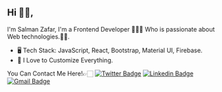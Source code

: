 
## Hi 👋🏻, 
I'm Salman Zafar, I'm a Frontend Developer 👨🏻‍💻 Who is passionate about Web technologies.🏄‍♂️.

- 🖥 Tech Stack: JavaScript, React, Bootstrap, Material UI, Firebase.
- 👻 I Love to Customize Everything.

 You Can Contact Me Here!👉🏻
[![Twitter Badge](https://img.shields.io/badge/-Salman18z-1ca0f1?style=flat-square&labelColor=1ca0f1&logo=twitter&logoColor=white&link=https://twitter.com/Salman18z)](https://twitter.com/Salman18z) [![Linkedin Badge](https://img.shields.io/badge/-Salmanz18-blue?style=flat-square&logo=Linkedin&logoColor=white&link=https://www.linkedin.com/in/salmanz18/)](https://www.linkedin.com/in/salmanz18/) [![Gmail Badge](https://img.shields.io/badge/-salmanzafar1811@gmail.com-c14438?style=flat-square&logo=Gmail&logoColor=white&link=mailto:salmanzafar1811@gmail.com)](mailto:salmanzafar1811@gmail.com)
